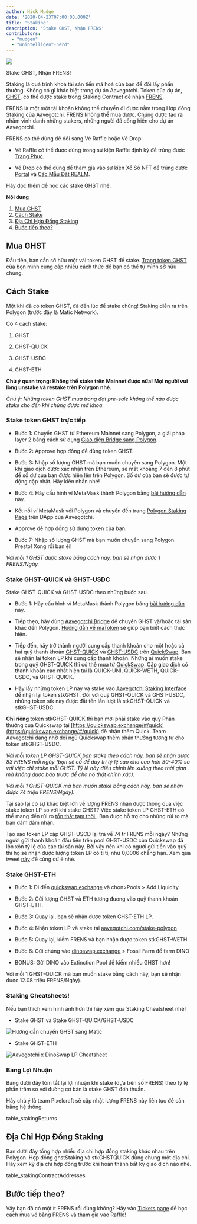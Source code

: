 ```yaml
---
author: Nick Mudge
date: '2020-04-23T07:00:00.000Z'
title: 'Staking'
description: 'Stake GHST, Nhận FRENS'
contributors:
  - "mudgen"
  - "unintelligent-nerd"
---
```



<div class="headerImageContainer">
<img class="headerImage" src="/staking/staking.png">
<p class="headerImageText">Stake GHST, Nhận FRENS!</p>
</div>

Staking là quá trình khoá tài sản tiền mã hoá của bạn để đổi lấy phần thưởng. Không có gì khác biệt trong dự án Aavegotchi. Token của dự án, [GHST](/posts/ghst), có thể được stake trong Staking Contract để nhận [FRENS](/posts/glossary#frens).

FRENS là một một tài khoản không thể chuyển đi được nằm trong Hợp đồng Staking của Aavegotchi. FRENS không thể mua được. Chúng được tạo ra nhằm vinh danh những stakers, những người đã cống hiến cho dự án Aavegotchi.

FRENS có thể dùng để đổi sang Vé Raffle hoặc Vé Drop:

* Vé Raffle có thể được dùng trong sự kiện Raffle định kỳ để trúng được [Trang Phục](/wearables).

* Vé Drop có thể dùng để tham gia vào sự kiện Xổ Số NFT để trúng được [Portal](/portals) và [Các Mẫu Đất REALM](/metaverse).

Hãy đọc thêm để học các stake GHST nhé.

<div class="contentsBox">

**Nội dung**

<ol>
<li><a href=#purchasing-ghst>Mua GHST</a></li>
<li><a href=#how-to-stake>Cách Stake</a></li>
<li><a href=#staking-contract-addresses>Địa Chỉ Hợp Đồng Staking</a></li>
<li><a href=#what-s-next->Bước tiếp theo?</a></li>
</ol>

</div>

## Mua GHST
Đầu tiên, bạn cần sở hữu một vài token GHST để stake. [Trang token GHST](/posts/ghst) của bọn mình cung cấp nhiều cách thức để bạn có thể tự mình sở hữu chúng.

## Cách Stake
Một khi đã có token GHST, đã đến lúc để stake chúng! Staking diễn ra trên Polygon (trước đây là Matic Network).

Có 4 cách stake:

1. GHST

2. GHST-QUICK

3. GHST-USDC

4. GHST-ETH

**Chú ý quan trọng: Không thể stake trên Mainnet được nữa! Mọi người vui lòng unstake và restake trên Polygon nhé.**

*Chú ý: Những token GHST mua trong đợt pre-sale không thể nào được stake cho đến khi chúng được mở khoá.*

### Stake token GHST trực tiếp

* Bước 1: Chuyển GHST từ Ethereum Mainnet sang Polygon, a giải pháp layer 2 bằng cách sử dụng [Giao diện Bridge sang Polygon](https://aavegotchi.com/bridge).

* Bước 2: Approve hợp đồng để dùng token GHST.

* Bước 3: Nhập số lượng GHST mà bạn muốn chuyển sang Polygon. Một khi giao dịch được xác nhận trên Ethereum, sẽ mất khoảng 7 đến 8 phút để số dư của bạn được hiện lên trên Polygon. Số dư của bạn sẽ được tự động cập nhật. Hãy kiên nhẫn nhé!

* Bước 4: Hãy cấu hình ví MetaMask thành Polygon bằng [bài hướng dẫn](/polygon) này.

* Kết nối ví MetaMask với Polygon và chuyển đến trang [Polygon Staking Page](https://aavegotchi.com/stake-polygon) trên DApp của Aavegotchi.

* Approve để hợp đồng sử dụng token của bạn.

* Bước 7: Nhập số lượng GHST mà bạn muốn chuyển sang Polygon. Presto! Xong rồi bạn êi!

*Với mỗi 1 GHST được stake bằng cách này, bạn sẽ nhận được 1 FRENS/Ngày.*

### Stake GHST-QUICK và GHST-USDC

Stake GHST-QUICK và GHST-USDC theo những bước sau.

* Bước 1: Hãy cấu hình ví MetaMask thành Polygon bằng [bài hướng dẫn](/polygon) này.

* Tiếp theo, hãy dùng [Aavegotchi Bridge](https://aavegotchi.com/bridge) để chuyển GHST và/hoặc tài sản khác đến Polygon. [Hướng dẫn về maToken](/matokens) sẽ giúp bạn biết cách thực hiện.

* Tiếp đến, hãy trở thành người cung cấp thanh khoản cho một hoặc cả hai quỹ thanh khoản [GHST-QUICK](https://info.quickswap.exchange/pair/0x8b1fd78ad67c7da09b682c5392b65ca7caa101b9) và [GHST-USDC](https://info.quickswap.exchange/pair/0x096c5ccb33cfc5732bcd1f3195c13dbefc4c82f4) trên [QuickSwap](https://quickswap.exchange). Bạn sẽ nhận lại token LP khi cung cấp thanh khoản. Những ai muốn stake trong quỹ GHST-QUICK thì có thể mua từ [QuickSwap](https://quickswap.exchange). Cặp giao dịch có thanh khoản cao nhất hiện tại là QUICK-UNI, QUICK-WETH, QUICK-USDC, và GHST-QUICK.

* Hãy lấy những token LP này và stake vào [Aavegotchi Staking Interface](https://aavegotchi.com/stake-polygon) để nhận lại token stkGHST. Đối với quỹ GHST-QUICK và GHST-USDC, những token stk này được đặt tên lần lượt là stkGHST-QUICK và stkGHST-USDC.

**Chỉ riêng** token stkGHST-QUICK thì bạn mới phải stake vào quỹ Phần thưởng của Quickswap tại [https://quickswap.exchange/#/quick](https://quickswap.exchange/#/quick) để nhận thêm Quick. Team Aavegotchi đang nhờ đội ngũ Quickswap thêm phần thưởng tương tự cho token stkGHST-USDC.

*Với mỗi token LP GHST-QUICK bạn stake theo cách này, bạn sẽ nhận được 83 FRENS mỗi ngày (bọn sẽ cố để duy trì tỷ lệ sao cho cao hơn 30-40% so với việc chỉ stake mỗi GHST. Tỷ lệ này điều chỉnh lên xuống theo thời gian mà không được báo trước để cho nó thật chính xác).*

*Với mỗi 1 GHST-QUICK mà bạn muốn stake bằng cách này, bạn sẽ nhận được 74 triệu FRENS/Ngày).*

Tại sao lại có sự khác biệt lớn về lượng FRENS nhận được thông qua việc stake token LP so với khi stake GHST? Việc stake token LP GHST-ETH có thể mang đến rủi ro [tổn thất tạm thời ](/glossary#impermanent-loss). Bạn được hỗ trợ cho những rủi ro mà bạn dám đảm nhận.

Tạo sao token LP cặp GHST-USCD lại trả về 74 tr FRENS mỗi ngày? Những người gửi thanh khoản đầu tiên trên pool GHST-USDC của Quickswap đã lộn xộn tỷ lệ của các tài sản này. Bởi vậy nên khi có người gửi tiền vào quỹ thì họ sẽ nhận được lượng token LP có tí ti, như 0,0006 chẳng hạn. Xem qua tweet [này](https://twitter.com/coderdannn/status/1362423402871447554) để cùng cừ ẻ nhé.

### Stake GHST-ETH

* Bước 1: Đi đến [quickswap.exchange](https://quickswap.exchange/) và chọn>Pools > Add Liquidity.

* Bước 2: Gửi lượng GHST và ETH tương đương vào quỹ thanh khoản GHST-ETH.

* Bước 3: Quay lại, bạn sẽ nhận được token GHST-ETH LP.

* Bước 4: Nhận token LP và stake tại [aavegotchi.com/stake-polygon](https://aavegotchi.com/stake-polygon)

* Bước 5: Quay lại, kiếm FRENS và bạn nhận được token stkGHST-WETH

* Bước 6: Gửi chúng vào [dinoswap.exchange](https://dinoswap.exchange/) > Fossil Farm để farm DINO

* BONUS: Gửi DINO vào Extinction Pool để kiếm nhiều GHST hơn!

Với mỗi 1 GHST-QUICK mà bạn muốn stake bằng cách này, bạn sẽ nhận được 12.08 triệu FRENS/Ngày).

### Staking Cheatsheets!

Nếu bạn thích xem hình ảnh hơn thì hãy xem qua Staking Cheatsheet nhé!

* Stake GHST và Stake GHST-QUICK/GHST-USDC

<img class = "bodyImage" src = "/staking/GHST-to-Matic-Cheatsheet.png" alt = "Hướng dẫn chuyển GHST sang Matic" />

* Stake GHST-ETH

<img class = "bodyImage" src = "/staking/aavegotchi-dinoswap-lp-cheatsheet.png" alt = "Aavegotchi x DinoSwap LP Cheatsheet" />

### Bảng Lợi Nhuận

Bảng dưới đây tóm tắt lại lợi nhuận khi stake (dựa trên số FRENS) theo tỷ lệ phần trăm so với đường cơ bản là stake GHST đơn thuần.

Hãy chú ý là team Pixelcraft sẽ cập nhật lượng FRENS này liên tục để cân bằng hệ thống.

table_stakingReturns

## Địa Chỉ Hợp Đồng Staking

Bạn dưới đây tổng hợp nhiều địa chỉ hợp đồng staking khác nhau trên Polygon. Hợp đồng ghstStaking và stkGHSTQUICK dùng chung một địa chỉ. Hãy xem kỹ địa chỉ hợp đồng trước khi hoàn thành bất kỳ giao dịch nào nhé.

table_stakingContractAddresses

## Bước tiếp theo?

Vậy bạn đã có một ít FRENS rồi đúng không? Hãy vào [Tickets page](/tickets) để học cách mua vé bằng FRENS và tham gia vào Raffle!